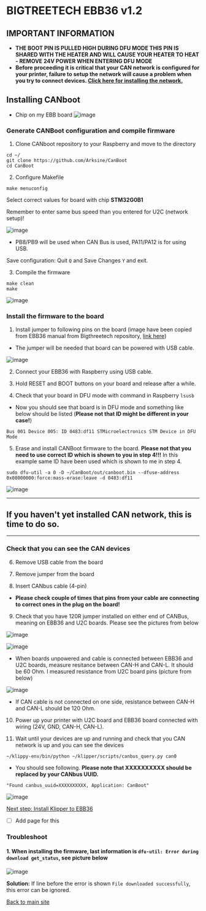 # BIGTREETECH EBB36 v1.2 
## IMPORTANT INFORMATION
* **THE BOOT PIN IS PULLED HIGH DURING DFU MODE THIS PIN IS SHARED WITH THE HEATER AND WILL CAUSE YOUR HEATER TO HEAT - REMOVE 24V POWER WHEN ENTERING DFU MODE**
* **Before proceeding it is critical that your CAN network is configured for your printer, failure to setup the network will cause a problem when you try to connect devices. [Click here for installing the network.](can_network.md)**

## Installing CANboot
* Chip on my EBB board
![image](https://user-images.githubusercontent.com/5571703/210181066-093cb59a-13f4-43e1-a7fb-6ce9342ede84.png)

### Generate CANBoot configuration and compile firmware
1. Clone CANboot repository to your Raspberry and move to the directory
```
cd ~/
git clone https://github.com/Arksine/CanBoot
cd CanBoot
```
2. Configure Makefile
```
make menuconfig
```
Select correct values for board with chip **STM32G0B1**

Remember to enter same bus speed than you entered for U2C (network setup)!

![image](https://user-images.githubusercontent.com/5571703/210181316-fa95f903-4438-48a8-a8a1-6a1f32ddc0c9.png)

* PB8/PB9 will be used when CAN Bus is used, PA11/PA12 is for using USB.

Save configuration: Quit ```Q``` and Save Changes ```Y``` and exit.

3. Compile the firmware
```
make clean
make
```

![image](https://user-images.githubusercontent.com/5571703/210181767-25d94f9c-9fa8-422e-8ac5-367635dd05c8.png)

### Install the firmware to the board
1. Install jumper to following pins on the board (image have been copied from EBB36 manual from Bigthreetech repository, [link here](https://github.com/bigtreetech/EBB))
* The jumper will be needed that board can be powered with USB cable.
 
![image](https://user-images.githubusercontent.com/5571703/210182028-49adecd6-33d7-4e7c-9d56-28c77542c465.png)

2. Connect your EBB36 with Raspberry using USB cable.

3. Hold RESET and BOOT buttons on your board and release after a while.

4. Check that your board in DFU mode with command in Raspberry ```lsusb```

* Now you should see that board is in DFU mode and something like below should be listed (**Please not that ID might be different in your case!**)

```Bus 001 Device 005: ID 0483:df11 STMicroelectronics STM Device in DFU Mode```

5. Erase and install CANBoot firmware to the board. **Please not that you need to use correct ID which is shown to you in step 4!!!** In this example same ID have been used which is shown to me in step 4.

```sudo dfu-util -a 0 -D ~/CanBoot/out/canboot.bin --dfuse-address 0x08000000:force:mass-erase:leave -d 0483:df11```

![image](https://user-images.githubusercontent.com/5571703/210182509-e74b02b5-1b81-4bc0-80a8-e63da294e10b.png)

-----

## If you haven't yet installed CAN network, this is time to do so.

-----

### Check that you can see the CAN devices

6. Remove USB cable from the board

7. Remove jumper from the board

8. Insert CANbus cable (4-pin)
* **Please check couple of times that pins from your cable are connecting to correct ones in the plug on the board!**

9. Check that you have 120R jumper installed on either end of CANBus, meaning on EBB36 and U2C boards. Please see the pictures from below

![image](https://user-images.githubusercontent.com/5571703/210248586-f22c61df-90ce-48d5-9ab0-8de4337cb588.png)

![image](https://user-images.githubusercontent.com/5571703/210248644-dce1894c-64ea-4a84-815a-5ed24aac9b5b.png)

* When boards unpowered and cable is connected between EBB36 and U2C boards, measure resitance between CAN-H and CAN-L. It should be 60 Ohm. I measured resistance from U2C board pins (picture from below)

![image](https://user-images.githubusercontent.com/5571703/210248989-0d4a6656-740a-48c2-a7f1-966d66465cb8.png)

* If CAN cable is not connected on one side, resistance between CAN-H and CAN-L should be 120 Ohm.

10. Power up your printer with U2C board and EBB36 board connected with wiring (24V, GND, CAN-H, CAN-L).

11. Wait until your devices are up and running and check that you CAN network is up and you can see the devices

```~/klippy-env/bin/python ~/klipper/scripts/canbus_query.py can0```

* You should see following. **Please note that XXXXXXXXXX should be replaced by your CANbus UUID.**

```"Found canbus_uuid=XXXXXXXXXX, Application: CanBoot"```

![image](https://user-images.githubusercontent.com/5571703/210254169-e1b623e1-2636-4e3d-84a5-bfacd2585b53.png)

[Next step: Install Klipper to EBB36]()
* [ ] Add page for this

### Troubleshoot
#### 1. When installing the firmware, last information is ```dfu-util: Error during download get_status```, see picture below

![image](https://user-images.githubusercontent.com/5571703/210182451-2c7b4501-dd6b-4198-b02a-13cd018ca4a2.png)

**Solution:** If line before the error is shown ```File downloaded successfully```, this error can be ignored.

[Back to main site](README.md)
